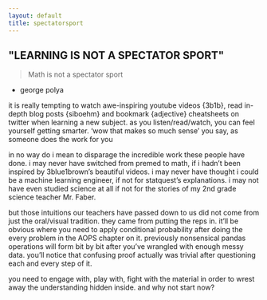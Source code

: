```yaml
---
layout: default
title: spectatorsport 
---
```


## "LEARNING IS NOT A SPECTATOR SPORT"

> Math is not a spectator sport
- george polya 


it is really tempting to watch awe-inspiring youtube videos {3b1b}, read in-depth blog posts {siboehm} and bookmark {adjective} cheatsheets on twitter when learning a new subject. as you listen/read/watch, you can feel yourself getting smarter. ‘wow that makes so much sense’ you say, as someone does the work for you


in no way do i mean to disparage the incredible work these people have done. i may never have switched from premed to math, if i hadn’t been inspired by 3blue1brown’s beautiful videos. i may never have thought i could be a machine learning engineer, if not for statquest’s explanations. i may not have even studied science at all if not for the stories of my 2nd grade science teacher Mr. Faber. 


but those intuitions our teachers have passed down to us did not come from just the oral/visual tradition. they came from putting the reps in. it’ll be obvious where you need to apply conditional probability after doing the every problem in the AOPS chapter on it. previously nonsensical pandas operations will form bit by bit after you’ve wrangled with enough messy data. you’ll notice that confusing proof actually was trivial after questioning each and every step of it. 

you need to engage with, play with, fight with the material in order to wrest away the understanding hidden inside.
and why not start now?
